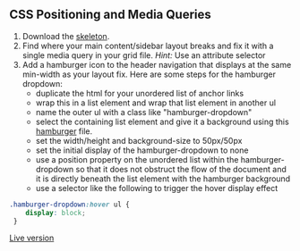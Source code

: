 ## CSS Positioning and Media Queries


1. Download the [skeleton][skeleton].
2. Find where your main content/sidebar layout breaks and fix it with a single media query in your grid file. *Hint:* Use an attribute selector
3. Add a hamburger icon to the header navigation that displays at the same min-width as your layout fix. Here are some steps for the hamburger dropdown:
    - duplicate the html for your unordered list of anchor links
    - wrap this in a list element and wrap that list element in another ul
    - name the outer ul with a class like "hamburger-dropdown"
    - select the containing list element and give it a background using this [hamburger](../../assets/images/hamburger.png) file.
    - set the width/height and background-size to 50px/50px
    - set the initial display of the hamburger-dropdown to none
    - use a position property on the unordered list within the hamburger-dropdown so that it does not obstruct the flow of the document and it is directly beneath the list element with the hamburger background
    - use a selector like the following to trigger the hover display effect

```css
.hamburger-dropdown:hover ul {
    display: block;
 }
```

[Live version](http://appacademy.github.io/curriculum/positioning_media_queries.html)

[skeleton]: ./skeleton.zip
